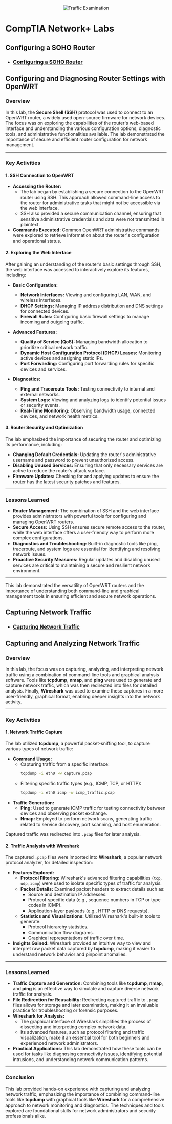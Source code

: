 <p align="center">
<img src="https://www.pngfind.com/pngs/m/36-364985_network-comptia-network-logo-hd-png-download.png" alt="Traffic Examination"/>
</p>

<h1>CompTIA Network+ Labs</h1>



<h2>Configuring a SOHO Router</h2>

- ### [Configuring a SOHO Router](https://youtu.be/klZqPhz97lU?si=oPs6IjTPHWI5errZ)

## Configuring and Diagnosing Router Settings with OpenWRT

### Overview

In this lab, the **Secure Shell (SSH)** protocol was used to connect to an OpenWRT router, a widely used open-source firmware for network devices. The focus was on exploring the capabilities of the router's web-based interface and understanding the various configuration options, diagnostic tools, and administrative functionalities available. The lab demonstrated the importance of secure and efficient router configuration for network management.

---

### Key Activities

#### 1. **SSH Connection to OpenWRT**
- **Accessing the Router:** 
  - The lab began by establishing a secure connection to the OpenWRT router using SSH. This approach allowed command-line access to the router for administrative tasks that might not be accessible via the web interface.
  - SSH also provided a secure communication channel, ensuring that sensitive administrative credentials and data were not transmitted in plaintext.
- **Commands Executed:** Common OpenWRT administrative commands were explored to retrieve information about the router's configuration and operational status.

#### 2. **Exploring the Web Interface**
After gaining an understanding of the router’s basic settings through SSH, the web interface was accessed to interactively explore its features, including:

- **Basic Configuration:**
  - **Network Interfaces:** Viewing and configuring LAN, WAN, and wireless interfaces.
  - **DHCP Settings:** Managing IP address distribution and DNS settings for connected devices.
  - **Firewall Rules:** Configuring basic firewall settings to manage incoming and outgoing traffic.

- **Advanced Features:**
  - **Quality of Service (QoS):** Managing bandwidth allocation to prioritize critical network traffic.
  - **Dynamic Host Configuration Protocol (DHCP) Leases:** Monitoring active devices and assigning static IPs.
  - **Port Forwarding:** Configuring port forwarding rules for specific devices and services.

- **Diagnostics:**
  - **Ping and Traceroute Tools:** Testing connectivity to internal and external networks.
  - **System Logs:** Viewing and analyzing logs to identify potential issues or security events.
  - **Real-Time Monitoring:** Observing bandwidth usage, connected devices, and network health metrics.

#### 3. **Router Security and Optimization**
The lab emphasized the importance of securing the router and optimizing its performance, including:
- **Changing Default Credentials:** Updating the router's administrative username and password to prevent unauthorized access.
- **Disabling Unused Services:** Ensuring that only necessary services are active to reduce the router’s attack surface.
- **Firmware Updates:** Checking for and applying updates to ensure the router has the latest security patches and features.

---

### Lessons Learned

- **Router Management:** The combination of SSH and the web interface provides administrators with powerful tools for configuring and managing OpenWRT routers.
- **Secure Access:** Using SSH ensures secure remote access to the router, while the web interface offers a user-friendly way to perform more complex configurations.
- **Diagnostics and Troubleshooting:** Built-in diagnostic tools like ping, traceroute, and system logs are essential for identifying and resolving network issues.
- **Proactive Security Measures:** Regular updates and disabling unused services are critical to maintaining a secure and resilient network environment.

---

This lab demonstrated the versatility of OpenWRT routers and the importance of understanding both command-line and graphical management tools in ensuring efficient and secure network operations.


<h2>Capturing Network Traffic</h2>

- ### [Capturing Network Traffic](https://youtu.be/AgQO20GmsvM?si=esR2TZBfZu1JQru9)

## Capturing and Analyzing Network Traffic

### Overview

In this lab, the focus was on capturing, analyzing, and interpreting network traffic using a combination of command-line tools and graphical analysis software. Tools like **tcpdump**, **nmap**, and **ping** were used to generate and capture network traffic, which was then redirected into files for detailed analysis. Finally, **Wireshark** was used to examine these captures in a more user-friendly, graphical format, enabling deeper insights into the network activity.

---

### Key Activities

#### 1. **Network Traffic Capture**
The lab utilized **tcpdump**, a powerful packet-sniffing tool, to capture various types of network traffic:
- **Command Usage:** 
  - Capturing traffic from a specific interface:  
    ```bash
    tcpdump -i eth0 -w capture.pcap
    ```
  - Filtering specific traffic types (e.g., ICMP, TCP, or HTTP):  
    ```bash
    tcpdump -i eth0 icmp -w icmp_traffic.pcap
    ```
- **Traffic Generation:**
  - **Ping:** Used to generate ICMP traffic for testing connectivity between devices and observing packet exchange.
  - **Nmap:** Employed to perform network scans, generating traffic related to service discovery, port scanning, and host enumeration.

Captured traffic was redirected into `.pcap` files for later analysis.

#### 2. **Traffic Analysis with Wireshark**
The captured `.pcap` files were imported into **Wireshark**, a popular network protocol analyzer, for detailed inspection:
- **Features Explored:**
  - **Protocol Filtering:** Wireshark's advanced filtering capabilities (`tcp`, `udp`, `icmp`) were used to isolate specific types of traffic for analysis.
  - **Packet Details:** Examined packet headers to extract details such as:
    - Source and destination IP addresses.
    - Protocol-specific data (e.g., sequence numbers in TCP or type codes in ICMP).
    - Application-layer payloads (e.g., HTTP or DNS requests).
  - **Statistics and Visualizations:** Utilized Wireshark's built-in tools to generate:
    - Protocol hierarchy statistics.
    - Communication flow diagrams.
    - Graphical representations of traffic over time.
- **Insights Gained:** Wireshark provided an intuitive way to view and interpret raw packet data captured by **tcpdump**, making it easier to understand network behavior and pinpoint anomalies.

---

### Lessons Learned

- **Traffic Capture and Generation:** Combining tools like **tcpdump**, **nmap**, and **ping** is an effective way to simulate and capture diverse network traffic for analysis.
- **File Redirection for Reusability:** Redirecting captured traffic to `.pcap` files allows for storage and later examination, making it an invaluable practice for troubleshooting or forensic purposes.
- **Wireshark for Analysis:** 
  - The graphical interface of Wireshark simplifies the process of dissecting and interpreting complex network data.
  - Its advanced features, such as protocol filtering and traffic visualization, make it an essential tool for both beginners and experienced network administrators.
- **Practical Applications:** This lab demonstrated how these tools can be used for tasks like diagnosing connectivity issues, identifying potential intrusions, and understanding network communication patterns.

---

### Conclusion

This lab provided hands-on experience with capturing and analyzing network traffic, emphasizing the importance of combining command-line tools like **tcpdump** with graphical tools like **Wireshark** for a comprehensive approach to network monitoring and diagnostics. The techniques and tools explored are foundational skills for network administrators and security professionals alike.
